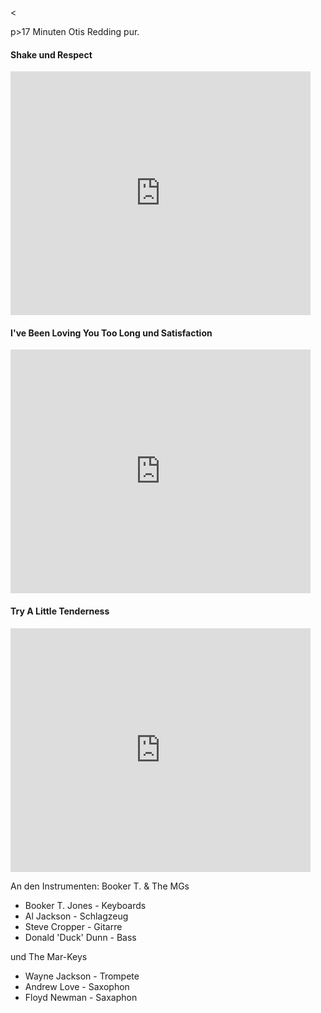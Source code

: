 <html><body><p>&lt;

p&gt;17 Minuten Otis Redding pur.

</p><h4>Shake und Respect</h4>

<iframe title="YouTube video player" width="480" height="390" src="http://www.youtube.com/embed/BHXutgxpjgU?rel=0&amp;hd=1" frameborder="0" allowfullscreen></iframe>

<!--more-->

<h4>I've Been Loving You Too Long und Satisfaction</h4>

<iframe title="YouTube video player" width="480" height="390" src="http://www.youtube.com/embed/YBiUFhYMu2s?rel=0&amp;hd=1" frameborder="0" allowfullscreen></iframe>

<h4>Try A Little Tenderness</h4>

<iframe title="YouTube video player" width="480" height="390" src="http://www.youtube.com/embed/wX2vcxO-0_8?rel=0&amp;hd=1" frameborder="0" allowfullscreen></iframe>

An den Instrumenten: Booker T. &amp; The MGs 

<ul><li>Booker T. Jones - Keyboards</li><li>Al Jackson - Schlagzeug</li><li>Steve Cropper - Gitarre</li><li>Donald 'Duck' Dunn - Bass</li></ul>

und The Mar-Keys

<ul><li>Wayne Jackson - Trompete</li><li>Andrew Love - Saxophon</li><li>Floyd Newman - Saxaphon</li></ul></body></html>